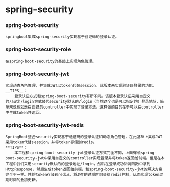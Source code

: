 # spring-security
### spring-boot-security
    springboot集成spring-security实现基于验证码的登录认证。
### spring-boot-security-role
    在spring-boot-security的基础上实现角色管理。
### spring-boot-security-jwt
    实现动态角色管理，并集成JWT以token代替session。此版本未实现验证码登录的功能。
    __TIPS__：
        登录认证方式和spring-boot-security有所不同。该版本登录认证采用自定义的/auth/login方式替代security默认的/login（当然这个也是可以指定的）登录地址，简单来说也就是在自己的controller中实现了登录方法。这样做的目的在于可以在controller中生成token并返回。
### spring-boot-security-jwt-redis
    SpringBoot整合security实现基于验证码的登录认证和动态角色管理，在此基础上集成JWT采用token代替session，并将token存储到redis。
    **TIPS**：
        本工程和spring-boot-security-jwt登录认证方式完全不同，上面有说spring-boot-security-jwt中采用自定义的controller实现登录并将token返回给前端。但是在本工程中我们采用security默认的的登录地址/login，然后在登录成功回调函数中拿到HttpResponse，然后生成token返回给前端，和spring-boot-security-jwt的解决方案完全不一样。并将token存储到redis，将JWT的过期时间交给redis控制，从而实现token过期时间的叠加更新。
